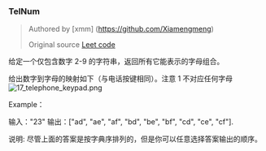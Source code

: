 ### TelNum

> Authored by [xmm] (https://github.com/Xiamengmeng)
> 
> Original source [Leet code](https://leetcode-cn.com/problems/letter-combinations-of-a-phone-number/)


给定一个仅包含数字 2-9 的字符串，返回所有它能表示的字母组合。

给出数字到字母的映射如下（与电话按键相同）。注意 1 不对应任何字母
![17_telephone_keypad.png](https://i.loli.net/2020/12/19/euLm7QhvOq92s4Z.png)

Example：

输入："23"
输出：["ad", "ae", "af", "bd", "be", "bf", "cd", "ce", "cf"].

说明:
尽管上面的答案是按字典序排列的，但是你可以任意选择答案输出的顺序。